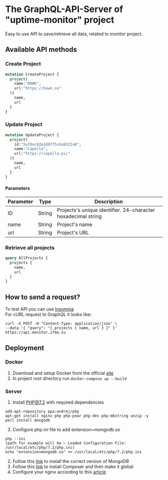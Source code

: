 # The GraphQL-API-Server of "uptime-monitor" project
Easy to use API to save/retrieve all data, related to monitor project.

## Available API methods
### Create Project
```graphql
mutation CreateProject {
  project(
    name:"HAWK",
    url:"https://hawk.so"
  ){
    name,
    url
  }
}
```

### Update Project
```graphql
mutation UpdateProject {
  project(
    id:"5a70ac62e1d8ff5cda8322a0",
    name:"Capella",
    url:"https://capella.pic"
  ){
    name,
    url
  }
}
```

#### Parameters
| Parameter | Type | Description |
| -- | -- | -- |
| ID | String | Projects's unique identifier. 24-character hexadecimal string |
| name | String | Project's name |
| url | String | Project's URL |

### Retrieve all projects
```graphql
query AllProjects {
  projects {
    name,
    url
  }
}
```

## How to send a request?
To test API you can use <a href="https://insomnia.rest">Insomnia</a>\
For cURL request to GraphQL it looks like:
```
curl -X POST -H "Content-Type: application/json" \ 
--data '{ "query": "{ projects { name, url } }" }' https://api.monitor.ifmo.su 
```

## Deployment
### Docker
1. Download and setup Docker from the official  <a href="https://www.docker.com/products/docker-desktop">site</a>
2. In project root directory run ```docker-compose up --build```

### Server
1. Install PHP@7.2 with required dependencies
```
add-apt-repository ppa:ondrej/php
apt-get install nginx php php-pear php-dev php-mbstring unzip -y
pecl install mongodb
```
3. Configure php.ini file to add extension=mongodb.so
```
php --ini
(path for example will be – Loaded Configuration File: /usr/local/etc/php/7.2/php.ini)
echo "extension=mongodb.so" >> /usr/local/etc/php/7.2/php.ini
```
2. Follow this <a href="https://docs.mongodb.com/manual/tutorial/install-mongodb-on-ubuntu/">link</a> to install the correct version of MongoDB
3. Follow this <a href="https://getcomposer.org/download/">link</a> to install Composer and then make it global
4. Configure your nginx according to this <a href="https://ifmo.su/devops-basics">article</a>
